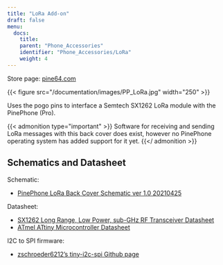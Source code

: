 ```yaml
---
title: "LoRa Add-on"
draft: false
menu:
  docs:
    title:
    parent: "Phone_Accessories"
    identifier: "Phone_Accessories/LoRa"
    weight: 4
---
```


Store page: [pine64.com](https://pine64.com/product/pinephone-pinephone-pro-pindio-lora-add-on-case/)

{{< figure src="/documentation/images/PP_LoRa.jpg" width="250" >}}

Uses the pogo pins to interface a Semtech SX1262 LoRa module with the PinePhone (Pro).

{{< admonition type="important" >}}
Software for receiving and sending LoRa messages with this back cover does exist, however no PinePhone operating system has added support for it yet.
{{</ admonition >}}

## Schematics and Datasheet

Schematic:

* [PinePhone LoRa Back Cover Schematic ver 1.0 20210425](https://files.pine64.org/doc/PinePhone/Pinephone%20LoRa%20Back%20Cover%20Panel%20Schematic-v1.0-20210425.pdf)

Datasheet:

* [SX1262 Long Range, Low Power, sub-GHz RF Transceiver Datasheet](https://files.pine64.org/doc/datasheet/pinephone/DS_SX1261-2_V1.1-1307803.pdf)
* [ATmel ATtiny Microcontroller Datasheet](https://files.pine64.org/doc/datasheet/pinephone/ATmel%20ATTiny%20Microcontroller%20Datasheet.pdf)

I2C to SPI firmware:

* [zschroeder6212’s tiny-i2c-spi Github page](https://github.com/zschroeder6212/tiny-i2c-spi)
